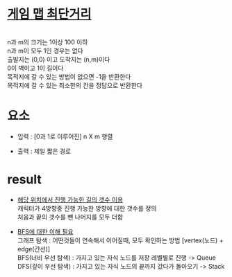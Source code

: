 # [게임 맵 최단거리](https://school.programmers.co.kr/learn/courses/10302/lessons/62951)

<br/> n과 m의 크기는 1이상 100 이하
<br/> n과 m이 모두 1인 경우는 없다
<br/> 출발지는 (0,0) 이고 도착지는 (n,m)이다
<br/> 0이 벽이고 1이 길이다
<br/> 목적지에 갈 수 있는 방법이 없으면 -1을 반환한다
<br/> 목적지에 갈 수 있는 최소한의 칸을 정답으로 반환한다

# 요소

- 입력 : [0과 1로 이루어진] n X m 행렬

- 출력 : 제일 짧은 경로

# result

- [해당 위치에서 진행 가능한 길의 갯수 이용](/GameMap/src/fthsolution.java)
<br/> 캐릭터가 4방향중 진행 가능한 방향에 대한 갯수를 정의
<br/> 처음과 끝의 갯수를 뺀 나머지를 모두 더함

- [BFS에 대한 이해 필요](/GameMap/src/BFS.java)
<br/> 그래프 탐색 : 어떤것들이 연속해서 이어질때, 모두 확인하는 방법 [vertex(노드) + edge(간선)]
<br/> BFS(너비 우선 탐색) : 가지고 있는 자식 노드를 저장 레벨별로 진행 -> Queue
<br/> DFS(깊이 우선 탐색) : 가지고 있는 자식 노드의 끝까지 갔다가 돌아오기 -> Stack